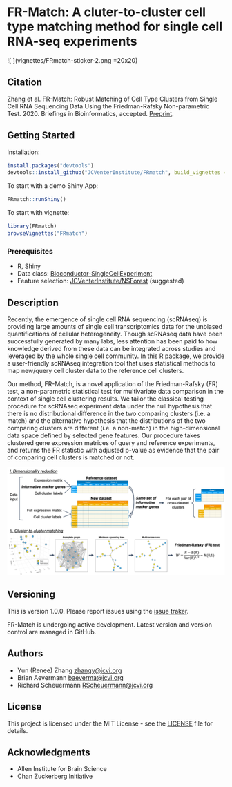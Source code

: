 # FR-Match: A cluter-to-cluster cell type matching method for single cell RNA-seq experiments

![ ](vignettes/FRmatch-sticker-2.png =20x20)

## Citation

Zhang et al. FR-Match: Robust Matching of Cell Type Clusters from Single Cell RNA Sequencing Data Using the Friedman-Rafsky Non-parametric Test. 2020. Briefings in Bioinformatics, accepted. [Preprint](https://doi.org/10.1101/2020.05.01.073445).

## Getting Started

Installation:

```R
install.packages("devtools")
devtools::install_github("JCVenterInstitute/FRmatch", build_vignettes = TRUE)
```

To start with a demo Shiny App:

```R
FRmatch::runShiny()
```

To start with vignette:

```R
library(FRmatch)
browseVignettes("FRmatch")
```

### Prerequisites

* R, Shiny
* Data class: [Bioconductor-SingleCellExperiment](https://bioconductor.org/packages/release/bioc/html/SingleCellExperiment.html)
* Feature selection: [JCVenterInstitute/NSForest](https://github.com/JCVenterInstitute/NSForest) (suggested)

## Description

Recently, the emergence of single cell RNA sequencing (scRNAseq) is providing large amounts of single cell transcriptomics data for the unbiased quantifications of cellular heterogeneity. Though scRNAseq data have been successfully generated by many labs, less attention has been paid to how knowledge derived from these data can be integrated across studies and leveraged by the whole single cell community.  In this R package, we provide a user-friendly scRNAseq integration tool that uses statistical methods to map new/query cell cluster data to the reference cell clusters.

Our method, FR-Match, is a novel application of the Friedman-Rafsky (FR) test, a non-parametric statistical test for multivariate data comparison in the context of single cell clustering results. We tailor the classical testing procedure for scRNAseq experiment data under the null hypothesis that there is no distributional difference in the two comparing clusters (i.e. a match) and the alternative hypothesis that the distributions of the two comparing clusters are different (i.e. a non-match) in the high-dimensional data space defined by selected gene features. Our procedure takes clustered gene expression matrices of query and reference experiments, and returns the FR statistic with adjusted p-value as evidence that the pair of comparing cell clusters is matched or not.

![ ](vignettes/FRmatch-scheme-v2.png)

## Versioning

This is version 1.0.0. Please report issues using the [issue traker](https://github.com/JCVenterInstitute/FRmatch/issues).

FR-Match is undergoing active development. Latest version and version control are managed in GitHub.

## Authors

* Yun (Renee) Zhang zhangy@jcvi.org
* Brian Aevermann baeverma@jcvi.org
* Richard Scheuermann RScheuermann@jcvi.org

## License

This project is licensed under the MIT License - see the [LICENSE](LICENSE) file for details.

## Acknowledgments

* Allen Institute for Brain Science
* Chan Zuckerberg Initiative
